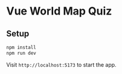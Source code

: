 # Vue World Map Quiz

## Setup

```bash
npm install
npm run dev
```

Visit `http://localhost:5173` to start the app.
